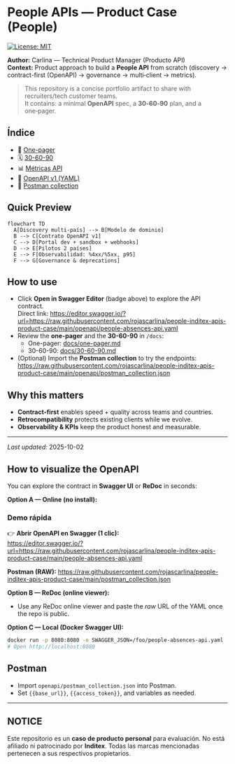 # People APIs — Product Case (People)

[![License: MIT](https://img.shields.io/badge/License-MIT-blue.svg)](LICENSE)

**Author:** Carlina — Technical Product Manager (Producto API)  
**Context:** Product approach to build a **People API** from scratch (discovery → contract-first (OpenAPI) → governance → multi‑client → metrics).

> This repository is a concise portfolio artifact to share with recruiters/tech customer teams.  
> It contains: a minimal **OpenAPI** spec, a **30‑60‑90** plan, and a one‑pager.

## Índice
- 📄 [One-pager](docs/one-pager.md)
- 🗓️ [30-60-90](docs/30-60-90.md)
- 📊 [Métricas API](docs/metrics.md)
- 🔐 [OpenAPI v1 (YAML)](openapi/people-absences-api.yaml)
- 🔧 [Postman collection](openapi/postman_collection.json)


## Quick Preview
```mermaid
flowchart TD
  A[Discovery multi-país] --> B[Modelo de dominio]
  B --> C[Contrato OpenAPI v1]
  C --> D[Portal dev + sandbox + webhooks]
  D --> E[Pilotos 2 países]
  E --> F[Observabilidad: %4xx/%5xx, p95]
  F --> G[Governance & deprecations]
```

## How to use

- Click **Open in Swagger Editor** (badge above) to explore the API contract.  
  Direct link: https://editor.swagger.io/?url=https://raw.githubusercontent.com/rojascarlina/people-inditex-apis-product-case/main/openapi/people-absences-api.yaml
- Review the **one-pager** and the **30-60-90** in `/docs`:
  - One-pager: [docs/one-pager.md](docs/one-pager.md)
  - 30-60-90: [docs/30-60-90.md](docs/30-60-90.md)
- (Optional) Import the **Postman collection** to try the endpoints:
  https://raw.githubusercontent.com/rojascarlina/people-inditex-apis-product-case/main/openapi/postman_collection.json


## Why this matters
- **Contract‑first** enables speed + quality across teams and countries.  
- **Retrocompatibility** protects existing clients while we evolve.  
- **Observability & KPIs** keep the product honest and measurable.

---

*Last updated:* 2025-10-02

## How to visualize the OpenAPI
You can explore the contract in **Swagger UI** or **ReDoc** in seconds:

**Option A — Online (no install):**
### Demo rápida

👉 **Abrir OpenAPI en Swagger (1 clic):**  
https://editor.swagger.io/?url=https://raw.githubusercontent.com/rojascarlina/people-inditex-apis-product-case/main/people-absences-api.yaml

**Postman (RAW):** https://raw.githubusercontent.com/rojascarlina/people-inditex-apis-product-case/main/postman_collection.json


**Option B — ReDoc (online viewer):**
- Use any ReDoc online viewer and paste the *raw* URL of the YAML once the repo is public.

**Option C — Local (Docker Swagger UI):**
```bash
docker run -p 8080:8080 -e SWAGGER_JSON=/foo/people-absences-api.yaml       -v $(pwd)/openapi:/foo swaggerapi/swagger-ui
# Open http://localhost:8080
```

## Postman
- Import `openapi/postman_collection.json` into Postman.
- Set `{{base_url}}`, `{{access_token}}`, and variables as needed.
---

## NOTICE
Este repositorio es un **caso de producto personal** para evaluación.
No está afiliado ni patrocinado por **Inditex**. Todas las marcas mencionadas
pertenecen a sus respectivos propietarios.
